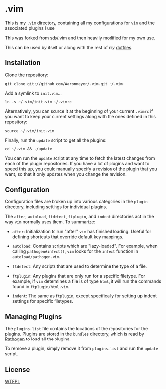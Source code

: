 # .vim

This is my `.vim` directory, containing all my configurations for `vim` and the
associated plugins I use.

This was forked from sds/.vim and then heavily modified for my own use.

This can be used by itself or along with the rest of my
[dotfiles](https://github.com/Aaronneyer/dotfiles).

## Installation

Clone the repository:

    git clone git://github.com/Aaronneyer/.vim.git ~/.vim

Add a symlink to `init.vim`...

    ln -s ~/.vim/init.vim ~/.vimrc

Alternatively, you can source it at the beginning of your current `.vimrc` if
you want to keep your current settings along with the ones defined in this
repository:

    source ~/.vim/init.vim

Finally, run the `update` script to get all the plugins:

    cd ~/.vim && ./update

You can run the `update` script at any time to fetch the latest changes from
each of the plugin repositories. If you have a lot of plugins and want to speed
this up, you could manually specify a revision of the plugin that you want, so
that it only updates when you change the revision.

## Configuration

Configuration files are broken up into various categories in the `plugin`
directory, including settings for individual plugins.

The `after`, `autoload`, `ftdetect`, `ftplugin`, and `indent` directories
act in the way `vim` normally uses them. To summarize:

* `after`: Initialization to run "after" `vim` has finished loading. Useful
  for defining shortcuts that override default key mappings.

* `autoload`: Contains scripts which are "lazy-loaded". For example, when
  calling `pathogen#infect()`, `vim` looks for the `infect` function in
  `autoload/pathogen.vim`.

* `ftdetect`: Any scripts that are used to determine the type of a file.

* `ftplugin`: Any plugins that are only run for a specific filetype. For
  example, if `vim` determines a file is of type `html`, it will run the
  commands found in `ftplugin/html.vim`.

* `indent`: The same as `ftplugin`, except specifically for setting up
  indent settings for specific filetypes.

## Managing Plugins

The `plugins.list` file contains the locations of the repositories for the
plugins. Plugins are stored in the `bundles` directory, which is read by
[Pathogen](http://www.vim.org/scripts/script.php?script_id=2332) to load
all the plugins.

To remove a plugin, simply remove it from `plugins.list` and run the
`update` script.

## License

[WTFPL](http://en.wikipedia.org/wiki/WTFPL)
